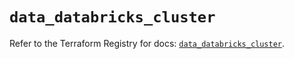 # `data_databricks_cluster`

Refer to the Terraform Registry for docs: [`data_databricks_cluster`](https://registry.terraform.io/providers/databricks/databricks/1.48.2/docs/data-sources/cluster).
